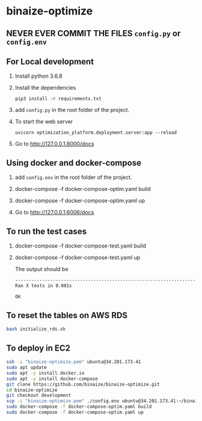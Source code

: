 # binaize-optimize

## NEVER EVER COMMIT THE FILES ```config.py``` or ```config.env```

## For Local development

1. Install python 3.6.8

2. Install the dependencies

    ```
    pip3 install -r requirements.txt
    ```
   
3. add ```config.py``` in the root folder of the project.

4. To start the web server

    ``` 
    uvicorn optimization_platform.deployment.server:app --reload 
    ```
   
5. Go to http://127.0.0.1:8000/docs

## Using docker and docker-compose

1. add ```config.env``` in the root folder of the project.

2. docker-compose -f docker-compose-optim.yaml build

3. docker-compose -f docker-compose-optim.yaml up

4. Go to http://127.0.0.1:6006/docs

## To run the test cases

1. docker-compose -f docker-compose-test.yaml build

2. docker-compose -f docker-compose-test.yaml up

    
    The output should be 

    ```bash
    ----------------------------------------------------------------------
    Ran X tests in 0.001s
    
    OK
    
    ```
   
## To reset the tables on AWS RDS

```bash
bash initialize_rds.sh
```

## To deploy in EC2

```bash
ssh -i "binaize-optimize.pem" ubuntu@34.201.173.41
sudo apt update
sudo apt -y install docker.io
sudo apt -y install docker-compose
git clone https://github.com/binaize/binaize-optimize.git
cd binaize-optimize
git checkout development
scp -i "binaize-optimize.pem" ./config.env ubuntu@34.201.173.41:~/binaize-optimize/
sudo docker-compose -f docker-compose-optim.yaml build
sudo docker-compose -f docker-compose-optim.yaml up
```

